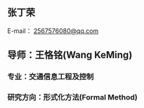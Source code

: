 ## 张丁荣

E-mail： 2567576080@qq.com

## 导师：王恪铭(Wang KeMing)

### 专业：交通信息工程及控制

### 研究方向：形式化方法(Formal Method)


